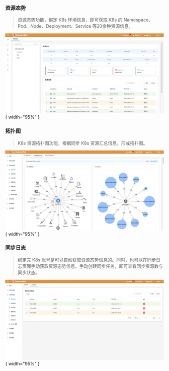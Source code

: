 
### 资源态势

> 资源态势功能，绑定 K8s 环境信息，即可获取 K8s 的 Namespace、Pod、Node、Deployment、Service 等20余种资源信息。

![资源态势](../img/user/situation.png){ width="95%" }

### 拓扑图

> K8s 资源拓扑图功能，根据同步 K8s 资源汇总信息，形成拓扑图。

![云资源态势](../img/release/0.4.0/k8sto.png){ width="95%" }

### 同步日志

> 绑定完 K8s 账号是可以自动获取资源态势信息的。同时，也可以在同步日志页面手动获取资源态势信息。手动创建同步任务，即可查看同步资源数与同步状态。

![资源态势](../img/user/situation2.png){ width="95%" }
